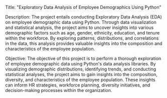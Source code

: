 Title:
"Exploratory Data Analysis of Employee Demographics Using Python"

Description:
The project entails conducting Exploratory Data Analysis (EDA) on employee demographic data using Python. Through data visualization and statistical analysis, the project aims to uncover insights into various demographic factors such as age, gender, ethnicity, education, and tenure within the workforce. By exploring patterns, distributions, and correlations in the data, this analysis provides valuable insights into the composition and characteristics of the employee population.

Objective:
The objective of this project is to perform a thorough exploration of employee demographic data using Python's data analysis libraries. By visualizing demographic distributions, identifying trends, and conducting statistical analyses, the project aims to gain insights into the composition, diversity, and characteristics of the employee population. These insights can inform HR strategies, workforce planning, diversity initiatives, and decision-making processes within the organization.
